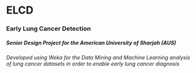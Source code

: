 <h1>ELCD</h1>
<h3>Early Lung Cancer Detection</h3>
<h5>Senior Design Project for the American University of Sharjah (AUS)</h5>
<h6>Developed using Weka for the Data Mining and Machine Learning analysis of lung cancer datasets in order to enable early lung cancer diagnosis</h6>
